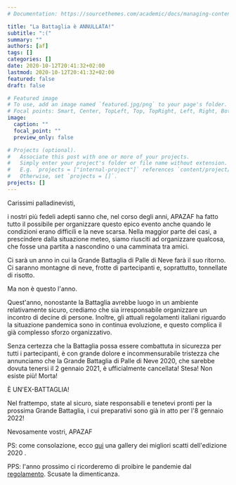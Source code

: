 ```yaml
---
# Documentation: https://sourcethemes.com/academic/docs/managing-content/

title: "La Battaglia è ANNULLATA!"
subtitle: ":("
summary: ""
authors: [af]
tags: []
categories: []
date: 2020-10-12T20:41:32+02:00
lastmod: 2020-10-12T20:41:32+02:00
featured: false
draft: false

# Featured image
# To use, add an image named `featured.jpg/png` to your page's folder.
# Focal points: Smart, Center, TopLeft, Top, TopRight, Left, Right, BottomLeft, Bottom, BottomRight.
image:
  caption: ""
  focal_point: ""
  preview_only: false

# Projects (optional).
#   Associate this post with one or more of your projects.
#   Simply enter your project's folder or file name without extension.
#   E.g. `projects = ["internal-project"]` references `content/project/deep-learning/index.md`.
#   Otherwise, set `projects = []`.
projects: []
---
```


Carissimi palladinevisti,

i nostri più fedeli adepti sanno che, nel corso degli anni, APAZAF ha fatto tutto il possibile per organizzare questo epico evento anche quando le condizioni erano difficili e la neve scarsa.
Nella maggior parte dei casi, a prescindere dalla situazione meteo, siamo riusciti ad organizzare qualcosa, che fosse una partita a nascondino o una camminata tra amici.

Ci sarà un anno in cui la Grande Battaglia di Palle di Neve farà il suo ritorno.
Ci saranno montagne di neve, frotte di partecipanti e, soprattutto, tonnellate di risotto.

Ma non è questo l'anno.

Quest'anno, nonostante la Battaglia avrebbe luogo in un ambiente relativamente sicuro, crediamo che sia irresponsabile organizzare un incontro di decine di persone.
Inoltre, gli attuali regolamenti italiani riguardo la situazione pandemica sono in continua evoluzione, e questo complica il già complesso sforzo organizzativo.

Senza certezza che la Battaglia possa essere combattuta in sicurezza per tutti i partecipanti, è con grande dolore e incommensurabile tristezza che annunciamo che la Grande Battaglia di Palle di Neve 2020, che sarebbe dovuta tenersi il 2 gennaio 2021, è ufficialmente cancellata! Stesa! Non esiste più! Morta!

È UN'EX-BATTAGLIA!

Nel frattempo, state al sicuro, siate responsabili e tenetevi pronti per la prossima Grande Battaglia, i cui preparativi sono già in atto per l'8 gennaio 2022!

Nevosamente vostri, APAZAF

PS: come consolazione, ecco [qui](/it/gallery) una gallery dei migliori scatti dell'edizione 2020 .

PPS: l'anno prossimo ci ricorderemo di proibire le pandemie dal [regolamento](/it/rules). Scusate la dimenticanza.